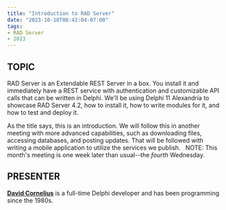 ```yaml
---
title: "Introduction to RAD Server"
date: "2023-10-18T08:42:04-07:00"
tags:
- RAD Server
- 2023
---
```


## TOPIC ##

RAD Server is an Extendable REST Server in a box. You install it and immediately have a REST service with authentication and customizable API calls that can be written in Delphi. We'll be using Delphi 11 Alexandria to showcase RAD Server 4.2, how to install it, how to write modules for it, and how to test and deploy it.

As the title says, this is an introduction. We will follow this in another meeting with more advanced capabilities, such as downloading files, accessing databases, and posting updates. That will be followed with writing a mobile application to utilize the services we publish.
 
NOTE: This month's meeting is one week later than usual--the *fourth* Wednesday.

## PRESENTER ##

[**David Cornelius**](https://corneliusconcepts.tech/aboutme) is a full-time Delphi developer and has been programming since the 1980s.